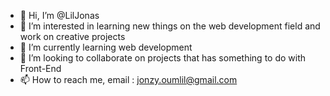 - 👋 Hi, I’m @LilJonas
- 👀 I’m interested in learning new things on the web development field and work on creative projects 
- 🌱 I’m currently learning web development
- 💞️ I’m looking to collaborate on projects that has something to do with Front-End
- 📫 How to reach me, email : jonzy.oumlil@gmail.com

<!---
LilJonas/LilJonas is a ✨ special ✨ repository because its `README.md` (this file) appears on your GitHub profile.
You can click the Preview link to take a look at your changes.
--->

